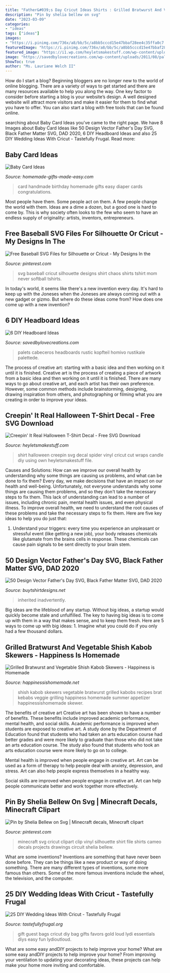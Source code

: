 ```yaml
---
title: "Father&#039;s Day Cricut Ideas Shirts : Grilled Bratwurst And Vegetable Shish Kabob Skewers"
description: "Pin by shelia bellew on svg"
date: "2023-03-09"
categories:
- "ideas"
tags: ["ideas"]
images:
- "https://i.pinimg.com/736x/a8/bb/5c/a8bb5cccd15e47bbaf28ee4c35ffa0c7.jpg"
featuredImage: "https://i.pinimg.com/736x/a8/bb/5c/a8bb5cccd15e47bbaf28ee4c35ffa0c7.jpg"
featured_image: "https://i1.wp.com/heyletsmakestuff.com/wp-content/uploads/2017/09/Creepin-It-Real-FEATURE-750-x-1125.jpg?fit=750%2C1125&amp;ssl=1"
image: "https://savedbylovecreations.com/wp-content/uploads/2011/08/pallet.jpg"
ShowToc: true
author: "Ms. Lauriane Welch II"
---
```



How do I start a blog?
Beginning bloggers are no longer new to the world of online blogging. There are a variety of ways to get started and there are many resources available to help you along the way. One key factor to consider before starting a blog is your website’s design. A well designed website will attract more visitors and make it easier for them to find what you have to offer. You can also start a blog with free tools that can be found online.

	

		
searching about Baby Card Ideas you've came to the right page. We have 8 Images about Baby Card Ideas like 50 Design Vector Father&#039;s Day SVG, Black Father Matter SVG, DAD 2020, 6 DIY Headboard Ideas and also 25 DIY Wedding Ideas With Cricut - Tastefully Frugal. Read more:
		
    
## Baby Card Ideas

<img loading=lazy src="http://www.homemade-gifts-made-easy.com/image-files/baby-card-ideas-800x392.jpg" onerror="this.onerror=null;this.src='https://tse3.mm.bing.net/th?id=OIP._3eHuigAwVRBmK4JsPP7ZwHaDo&amp;pid=15.1';" alt="Baby Card Ideas">

_Source: homemade-gifts-made-easy.com_

>card handmade birthday homemade gifts easy diaper cards congratulations. 

	

Most people have them. Some people act on them. A few people change the world with them. Ideas are a dime a dozen, but a good one is hard to come by. This is why society often looks to the few who seem to have an endless supply of originality: artists, inventors, entrepreneurs.

    
## Free Baseball SVG Files For Silhouette Or Cricut - My Designs In The

<img loading=lazy src="https://i.pinimg.com/736x/a8/bb/5c/a8bb5cccd15e47bbaf28ee4c35ffa0c7.jpg" onerror="this.onerror=null;this.src='https://tse2.mm.bing.net/th?id=OIP.yiDmipiFJZ-H5iuSeQVj0AHaHa&amp;pid=15.1';" alt="Free Baseball SVG Files for Silhouette or Cricut - My Designs In the">

_Source: pinterest.com_

>svg baseball cricut silhouette designs shirt chaos shirts tshirt mom never softball tshirts. 

	

In today's world, it seems like there's a new invention every day.  It's hard to keep up with the Joneses when the Joneses are always coming out with a new gadget or gizmo.  But where do these ideas come from?  How does one come up with a new invention?

    
## 6 DIY Headboard Ideas

<img loading=lazy src="https://savedbylovecreations.com/wp-content/uploads/2011/08/pallet.jpg" onerror="this.onerror=null;this.src='https://tse3.mm.bing.net/th?id=OIP.QfFWxZUHxjJk-U1sq5CuUwHaLG&amp;pid=15.1';" alt="6 DIY Headboard Ideas">

_Source: savedbylovecreations.com_

>palets cabeceros headboards rustic kopfteil homivo rustikale palettede. 

	

The process of creative art: starting with a basic idea and then working on it until it is finished.
Creative art is the process of creating a piece of artwork from a basic idea and then working on it until it is finished. There are many ways to go about creative art, and each artist has their own preference. However, some common methods include brainstorming, designing, drawing inspiration from others, and photographing or filming what you are creating in order to improve your ideas.

    
## Creepin&#039; It Real Halloween T-Shirt Decal - Free SVG Download

<img loading=lazy src="https://i1.wp.com/heyletsmakestuff.com/wp-content/uploads/2017/09/Creepin-It-Real-FEATURE-750-x-1125.jpg?fit=750%2C1125&amp;ssl=1" onerror="this.onerror=null;this.src='https://tse4.mm.bing.net/th?id=OIP.dVXWv0FzIPHcsxZ4_C9L-QHaLH&amp;pid=15.1';" alt="Creepin&#039; It Real Halloween T-Shirt Decal - Free SVG Download">

_Source: heyletsmakestuff.com_

>shirt halloween creepin svg decal spider vinyl cricut cut wraps candle diy using own heyletsmakestuff file. 

	

Causes and Solutions: How can we improve our overall health by understanding why some things are causing us problems, and what can be done to fix them?
Every day, we make decisions that have an impact on our health and well-being. Unfortunately, not everyone understands why some things are causing them problems, and so they don't take the necessary steps to fix them. This lack of understanding can lead to a number of issues, including chronic pain, mental health issues, and even physical illness. To improve overall health, we need to understand the root causes of these problems and take the necessary steps to fix them. Here are five key ideas to help you do just that: 
1) Understand your triggers: every time you experience an unpleasant or stressful event (like getting a new job), your body releases chemicals like glutamate from the brains cells in response. These chemicals can cause pain signals to be sent directly to your brain stem.

    
## 50 Design Vector Father&#039;s Day SVG, Black Father Matter SVG, DAD 2020

<img loading=lazy src="https://www.buytshirtdesigns.net/wp-content/uploads/2020/06/Happy-Fathers-Day-From-The-Kid-You-Inadvertently-Inherited-When-You-Decided-To-Shack-Up-With-My-Mom-800x800.jpg" onerror="this.onerror=null;this.src='https://tse3.mm.bing.net/th?id=OIP.uvwDgm1v4Hw2D8zq9bnxrQHaHa&amp;pid=15.1';" alt="50 Design Vector Father&#039;s Day SVG, Black Father Matter SVG, DAD 2020">

_Source: buytshirtdesigns.net_

>inherited inadvertently. 

	

Big ideas are the lifeblood of any startup. Without big ideas, a startup would quickly become stale and unfulfilled. The key to having big ideas is to come up with them in a way that makes sense, and to keep them fresh. Here are 5 ways to come up with big ideas: 1. Imagine what you could do if you only had a few thousand dollars.

    
## Grilled Bratwurst And Vegetable Shish Kabob Skewers - Happiness Is Homemade

<img loading=lazy src="https://www.happinessishomemade.net/wp-content/uploads/2017/01/Brat-and-Veggie-Skewer-Kebabs-for-The-Big-Game-Day.jpg" onerror="this.onerror=null;this.src='https://tse2.mm.bing.net/th?id=OIP.tI_8lycXdd7clLKd-WFDPgHaKJ&amp;pid=15.1';" alt="Grilled Bratwurst and Vegetable Shish Kabob Skewers - Happiness is Homemade">

_Source: happinessishomemade.net_

>shish kabob skewers vegetable bratwurst grilled kabobs recipes brat kebabs veggie grilling happiness homemade summer appetizer happinessishomemade skewer. 

	

The benefits of creative art
Creative art has been shown to have a number of benefits. These benefits include improved academic performance, mental health, and social skills.
Academic performance is improved when students are exposed to creative art. A study done by the Department of Education found that students who had taken an arts education course had better grades and were more likely to graduate than those who did not take an arts education course. The study also found that students who took an arts education course were more likely to go on to college.

Mental health is improved when people engage in creative art. Art can be used as a form of therapy to help people deal with anxiety, depression, and stress. Art can also help people express themselves in a healthy way.

Social skills are improved when people engage in creative art. Art can help people communicate better and work together more effectively.

    
## Pin By Shelia Bellew On Svg | Minecraft Decals, Minecraft Clipart

<img loading=lazy src="https://i.pinimg.com/736x/fa/dd/f4/faddf4735117b3cd8182c4953c304638.jpg" onerror="this.onerror=null;this.src='https://tse2.mm.bing.net/th?id=OIP.6o4ecf9Z6FG2qNo57ppTtgHaGM&amp;pid=15.1';" alt="Pin by Shelia Bellew on Svg | Minecraft decals, Minecraft clipart">

_Source: pinterest.com_

>minecraft svg cricut clipart clip vinyl silhouette shirt file shirts cameo decals projects drawings circuit shelia bellew. 

	

What are some inventions?
Inventions are something that have never been done before. They can be things like a new product or way of doing something. There are many different types of inventions, some more famous than others. Some of the more famous inventions include the wheel, the television, and the computer.

    
## 25 DIY Wedding Ideas With Cricut - Tastefully Frugal

<img loading=lazy src="http://tastefullyfrugal.org/wp-content/uploads/2017/02/wedding-guest-gift-bags-5037.jpg" onerror="this.onerror=null;this.src='https://tse4.mm.bing.net/th?id=OIP.nz1fvzFdaWy6D5pOcfRVlAHaLH&amp;pid=15.1';" alt="25 DIY Wedding Ideas With Cricut - Tastefully Frugal">

_Source: tastefullyfrugal.org_

>gift guest bags cricut diy bag gifts favors gold loud lydi essentials diys easy fun lydioutloud. 

	

What are some easy andDIY projects to help improve your home?
What are some easy andDIY projects to help improve your home? From improving your ventilation to updating your decorating ideas, these projects can help make your home more inviting and comfortable.

